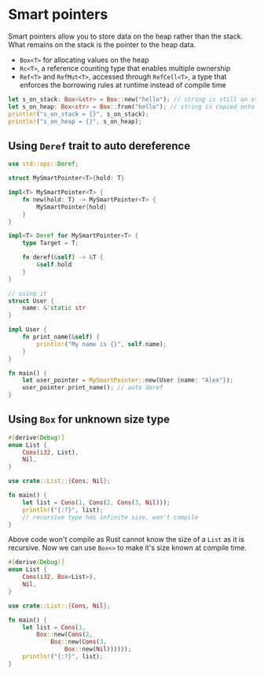 # Smart pointers

Smart pointers allow you to store data on the heap rather than the stack. What remains on the stack is the pointer to the heap data.

* `Box<T>` for allocating values on the heap
* `Rc<T>`, a reference counting type that enables multiple ownership
* `Ref<T>` and `RefMut<T>`, accessed through `RefCell<T>`, a type that enforces the borrowing rules at runtime instead of compile time

```rust
let s_on_stack: Box<&str> = Box::new("hello"); // string is still on stack
let s_on_heap: Box<str> = Box::from("hello"); // string is copied onto heap
println!("s_on_stack = {}", s_on_stack);
println!("s_on_heap = {}", s_on_heap);
```

## Using `Deref` trait to auto dereference
```rust
use std::ops::Deref;

struct MySmartPointer<T>{hold: T}

impl<T> MySmartPointer<T> {
    fn new(hold: T) -> MySmartPointer<T> {
        MySmartPointer{hold}
    }
}

impl<T> Deref for MySmartPointer<T> {
    type Target = T;

    fn deref(&self) -> &T {
        &self.hold
    }
}

// using it
struct User {
    name: &'static str
}

impl User {
    fn print_name(&self) {
        println!("My name is {}", self.name);
    }
}

fn main() {
    let user_pointer = MySmartPointer::new(User {name: "Alex"});
    user_pointer.print_name(); // auto deref
}
```

## Using `Box` for unknown size type
```rust
#[derive(Debug)]
enum List {
    Cons(i32, List),
    Nil,
}

use crate::List::{Cons, Nil};

fn main() {
    let list = Cons(1, Cons(2, Cons(3, Nil)));
    println!("{:?}", list);
    // recursive type has infinite size, won't compile
}
```

Above code won't compile as Rust cannot know the size of a `List` as it is recursive. Now we can use `Box<>` to make it's size known at compile time.

```rust
#[derive(Debug)]
enum List {
    Cons(i32, Box<List>),
    Nil,
}

use crate::List::{Cons, Nil};

fn main() {
    let list = Cons(1,
        Box::new(Cons(2,
            Box::new(Cons(3,
                Box::new(Nil))))));
    println!("{:?}", list);
}
```